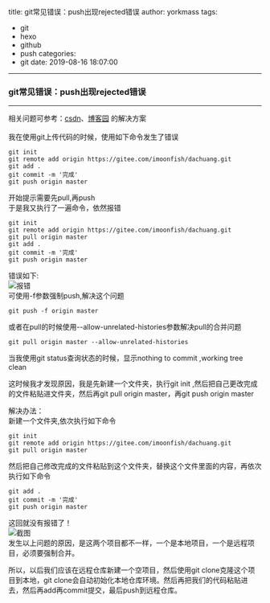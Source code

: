 title: git常见错误：push出现rejected错误
author: yorkmass
tags:
  - git
  - hexo
  - github
  - push
categories:
  - git
date: 2019-08-16 18:07:00
---

### git常见错误：push出现rejected错误

***
相关问题可参考：[csdn](https://blog.csdn.net/qq_36949176)、[博客园](https://www.cnblogs.com/yorkmass/) 的解决方案<br><br>
我在使用git上传代码的时候，使用如下命令发生了错误
```
git init 
git remote add origin https://gitee.com/imoonfish/dachuang.git
git add .
git commit -m '完成'
git push origin master
```
开始提示需要先pull,再push<br>于是我又执行了一遍命令，依然报错
```
git init 
git remote add origin https://gitee.com/imoonfish/dachuang.git
git pull origin master
git add .
git commit -m '完成'
git push origin master
```
错误如下:<br>
![报错](https://img-blog.csdnimg.cn/20181220223926993 "git报错")
<br>
可使用-f参数强制push,解决这个问题<br>
```
git push -f origin master
```
或者在pull的时候使用--allow-unrelated-histories参数解决pull的合并问题
```
git pull origin master --allow-unrelated-histories
```
当我使用git status查询状态的时候，显示nothing to commit ,working tree clean 

这时候我才发现原因，我是先新建一个文件夹，执行git init ,然后把自己更改完成的文件粘贴进文件夹，然后再git pull origin master，再git push origin master

解决办法：<br>
新建一个文件夹,依次执行如下命令
```
git init
git remote add origin https://gitee.com/imoonfish/dachuang.git
git pull origin master
```
然后把自己修改完成的文件粘贴到这个文件夹，替换这个文件里面的内容，再依次执行如下命令
```
git add .
git commit -m '完成'
git push origin master
```
 这回就没有报错了！<br>
 ![截图](https://img-blog.csdnimg.cn/20190428193526866.png?x-oss-process=image/watermark,type_ZmFuZ3poZW5naGVpdGk,shadow_10,text_aHR0cHM6Ly9ibG9nLmNzZG4ubmV0L3FxXzM2OTQ5MTc2,size_16,color_FFFFFF,t_70 "报错")
 <br>
 发生以上问题的原因，是这两个项目都不一样，一个是本地项目，一个是远程项目，必须要强制合并。

所以，以后我们应该在远程仓库新建一个空项目，然后使用git clone克隆这个项目到本地，git clone会自动初始化本地仓库环境。然后再把我们的代码粘贴进去，然后再add再commit提交，最后push到远程仓库。


